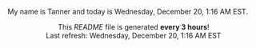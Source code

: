 My name is Tanner and today is Wednesday, December 20, 1:16 AM EST.

<p align="center">This <i>README</i> file is generated <b>every 3 hours</b>!</br>Last refresh: Wednesday, December 20, 1:16 AM EST<br /></p>

